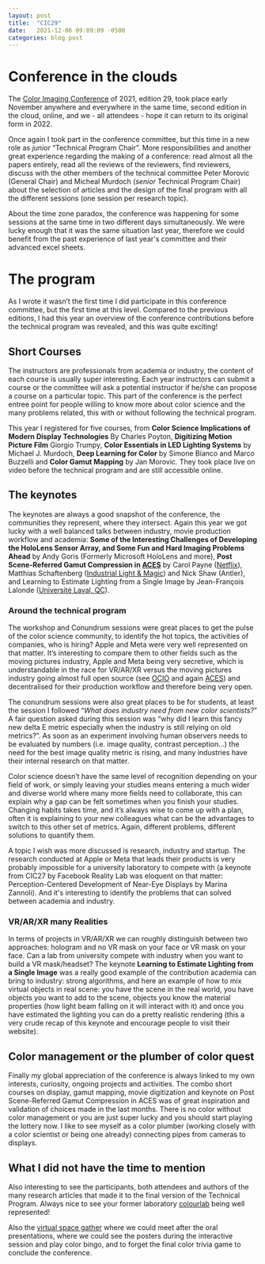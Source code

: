 ```yaml
---
layout: post
title:  "CIC29"
date:   2021-12-06 09:09:09 -0500
categories: blog post
---
```



# Conference in the clouds
The [Color Imaging Conference][CIC-link] of 2021, edition 29, took place early November anywhere and everywhere in the same time, second edition in the cloud, online, and we - all attendees - hope it can return to its original form in 2022.

Once again I took part in the conference committee, but this time in a new role as *junior* “Technical Program Chair”. More responsibilities and another great experience regarding the making of a conference: read almost all the papers entirely, read all the reviews of the reviewers, find reviewers, discuss with the other members of the technical committee Peter Morovic (General Chair) and Micheal Murdoch (*senior*  Technical Program Chair) about the selection of articles and the design of the final program with all the different sessions (one session per research topic).

About the time zone paradox, the conference was happening for some sessions at the same time in two different days simultaneously. We were lucky enough that it was the same situation last year, therefore we could benefit from the past experience of last year's committee and their advanced excel sheets.

# The program
As I wrote it wasn’t the first time I did participate in this conference committee, but the first time at this level. Compared to the previous editions, I had this year an overview of the conference contributions before the technical program was revealed, and this was quite exciting!

## Short Courses
The instructors are professionals from academia or industry, the content of each course is usually super interesting. Each year instructors can submit a course or the committee will ask a potential instructor if he/she can propose a course on a particular topic. This part of the conference is the perfect entree point for people willing to know more about color science and the many problems related, this with or without following the technical program.

This year I registered for five courses, from **Color Science Implications of Modern Display Technologies** By Charles Poyton, **Digitizing Motion Picture Film** Giorgio Trumpy, **Color Essentials in LED Lighting Systems** by Michael J. Murdoch, **Deep Learning for Color** by  Simone Bianco and Marco Buzzelli and **Color Gamut Mapping** by Jan Morovic. They took place live on video before the technical program and are still accessible online.

## The keynotes
The keynotes are always a good snapshot of the conference, the communities they represent, where they intersect. Again this year we got lucky with a well balanced talks between industry, movie production workflow and academia: **Some of the Interesting Challenges of Developing the HoloLens Sensor Array, and Some Fun and Hard Imaging Problems Ahead** by Andy Goris (Formerly Microsoft HoloLens and more), **Post Scene-Referred Gamut Compression in [ACES][ACES-link]** by Carol Payne ([Netflix][Netflix-link]), Matthias Schaftenberg ([Industrial Light & Magic][ILM-link]) and Nick Shaw (Antler), and Learning to Estimate Lighting from a Single Image by Jean-François Lalonde ([Université Laval, QC][lalonde-link]).

### Around the technical program
The workshop and Conundrum sessions were great places to get the pulse of the color science community, to identify the hot topics, the activities of companies, who is hiring? Apple and Meta were very well represented on that matter. It’s interesting to compare them to other fields such as the moving pictures industry, Apple and Meta being very secretive, which is understandable in the race for VR/AR/XR versus the moving pictures industry going almost full open source (see [OCIO][opencolorio-link] and again [ACES][ACES2-link]) and decentralised for their production workflow and therefore being very open.

The conundrum sessions were also great places to be for students, at least the session I followed “*What does industry need from new color scientists?*” A fair question asked during this session was “why did I learn this fancy new delta E metric especially when the industry is still relying on old metrics?”. As soon as an experiment involving human observers needs to be evaluated by numbers (i.e. image quality, contrast perception…) the need for the best image quality metric is rising, and many industries have their internal research on that matter.

Color science doesn’t have the same level of recognition depending on your field of work, or simply leaving your studies means entering a much wider and diverse world where many more fields need to collaborate,
this can explain why a gap can be felt sometimes when you finish your studies. Changing habits takes time, and it’s always wise to come up  with a plan, often it is explaining to your new colleagues what can be the advantages to switch to this other set of metrics. Again, different problems, different solutions to quantify them.

A topic I wish was more discussed is research, industry and startup. The research conducted at Apple or Meta that leads their products is very probably impossible for a university laboratory to compete with (a keynote from CIC27 by Facebook Reality Lab was eloquent on that matter: Perception-Centered Development of Near-Eye Displays by Marina Zannoli). And it's interesting to identify the problems that can solved between academia and industry.

### VR/AR/XR many Realities
In terms of projects in VR/AR/XR we can roughly distinguish between two approaches: hologram and no VR mask on your face or VR mask on your face. Can a lab from university compete with industry when you want to build a VR mask/headset? The keynote **Learning to Estimate Lighting from a Single Image** was a really good example of the contribution academia can bring to industry: strong algorithms, and here an example of how to mix virtual objects in real scene: you have the scene in the real world, you have objects you want to add to the scene, objects you know the material properties (how light beam falling on it will interact with it) and once you have estimated the lighting you can do a pretty realistic rendering (this a very crude recap of this keynote and encourage people to visit their website).

## Color management or the plumber of color quest
Finally my global appreciation of the conference is always linked to my own interests, curiosity, ongoing projects and activities. The combo short courses on display, gamut mapping, movie digitization and keynote on Post Scene-Referred Gamut Compression in ACES was of great inspiration and validation of choices made in the last months. There is no color without color management or you are just super lucky and you should start playing the lottery now. I like to see myself as a color plumber (working closely with a color scientist or being one already) connecting pipes from cameras to displays.

## What I did not have the time to mention
Also interesting to see the participants, both attendees and authors of the many research articles that made it to the final version of the Technical Program. Always nice to see your former laboratory [colourlab][colourlab-link] being well represented!

Also the [virtual space gather][gather-link] where we could meet after the oral presentations, where we could see the posters during the interactive session and play color bingo, and to forget the final color trivia game to conclude the conference.


[CIC-link]:http://www.imaging.org/site/ist/ist/conferences/cic/cic_home.aspx
[IRYStec-link]:https://www.irystec.com/
[ACES-link]:[https://acescentral.com/]
[ACES2-link]:https://www.oscars.org/science-technology/sci-tech-projects/aces
[colourlab-link]:https://www.ntnu.edu/colourlab#/view/about
[ILM-link]:[https://www.ilm.com/]
[lalonde-link]:http://vision.gel.ulaval.ca/~jflalonde/]
[Netflix-link]:[https://research.netflix.com/]
[opencolorio-link]:[https://opencolorio.org/]
[gather-link]:https://www.gather.town/
[FAURECIA-link]:https://www.faurecia.com/accueil
